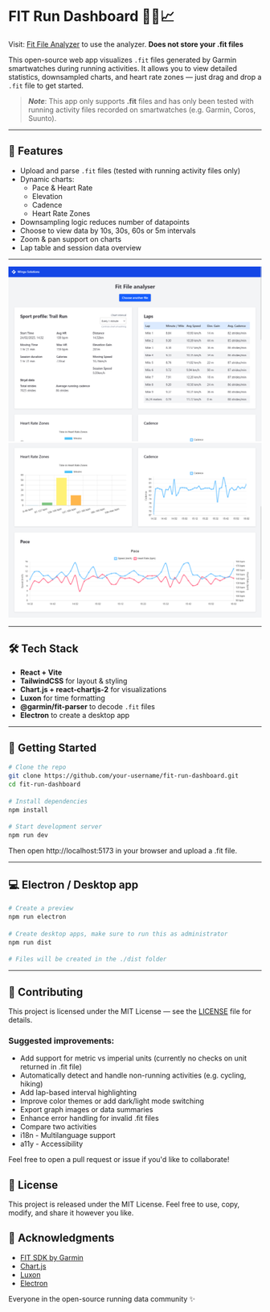 # FIT Run Dashboard 🏃‍♂️📈
Visit: [Fit File Analyzer](https://fit.wingusol.com/) to use the analyzer. **Does not store your .fit files** 

This open-source web app visualizes `.fit` files generated by Garmin smartwatches during running activities. It allows you to view detailed statistics, downsampled charts, and heart rate zones — just drag and drop a `.fit` file to get started.

> **_Note_**: This app only supports **.fit** files and has only been tested with running activity files recorded on smartwatches (e.g. Garmin, Coros, Suunto).
---

## 🚀 Features

- Upload and parse `.fit` files (tested with running activity files only)
- Dynamic charts:
  - Pace & Heart Rate
  - Elevation
  - Cadence
  - Heart Rate Zones
- Downsampling logic reduces number of datapoints
- Choose to view data by 10s, 30s, 60s or 5m intervals
- Zoom & pan support on charts
- Lap table and session data overview

---

![App Screenshot](screenshots/screenshot1.png)
![Chart screenshot](screenshots/screenshot2.png)

---

## 🛠 Tech Stack

- **React + Vite**
- **TailwindCSS** for layout & styling
- **Chart.js + react-chartjs-2** for visualizations
- **Luxon** for time formatting
- **@garmin/fit-parser** to decode `.fit` files
- **Electron** to create a desktop app
---

## 📂 Getting Started

```bash
# Clone the repo
git clone https://github.com/your-username/fit-run-dashboard.git
cd fit-run-dashboard

# Install dependencies
npm install

# Start development server
npm run dev
```

Then open http://localhost:5173 in your browser and upload a .fit file.

---

## 💻 Electron / Desktop app
```bash
# Create a preview
npm run electron

# Create desktop apps, make sure to run this as administrator
npm run dist

# Files will be created in the ./dist folder
```

---

## 🤝 Contributing

This project is licensed under the MIT License — see the [LICENSE](./LICENSE) file for details.

### Suggested improvements:
- Add support for metric vs imperial units (currently no checks on unit returned in .fit file)
- Automatically detect and handle non-running activities (e.g. cycling, hiking)
- Add lap-based interval highlighting
- Improve color themes or add dark/light mode switching
- Export graph images or data summaries
- Enhance error handling for invalid .fit files
- Compare two activities
- i18n - Multilanguage support
- a11y - Accessibility

Feel free to open a pull request or issue if you'd like to collaborate!


## 📄 License
This project is released under the MIT License.
Feel free to use, copy, modify, and share it however you like.

## 🙌 Acknowledgments
* [FIT SDK by Garmin](https://github.com/garmin/fit-javascript-sdk)
* [Chart.js](https://www.chartjs.org/)
* [Luxon](https://moment.github.io/luxon/#/)
* [Electron](https://www.electronjs.org/)

Everyone in the open-source running data community ✨